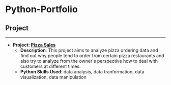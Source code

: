 # Python-Portfolio

## Project
---
- **Project: <a href="https://www.kaggle.com/datasets/akshaygaikwad448/pizza-delivery-data-with-enhanced-features">Pizza Sales</a>**
  - **Description**: This project aims to analyze pizza ordering data and find out why people tend to order from certain pizza restaurants and also try to analyze from the owner's perspective how to deal with customers at different times.
  - **Python Skills Used**: data analysis, data tranformation, data visualization, data manipulation
